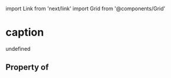 import Link from 'next/link'
import Grid from '@components/Grid'

# caption

undefined

## Property of



